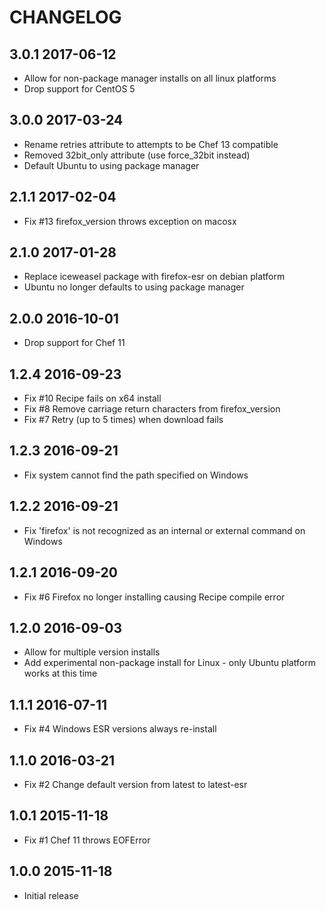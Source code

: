 # CHANGELOG

## 3.0.1 2017-06-12

- Allow for non-package manager installs on all linux platforms
- Drop support for CentOS 5

## 3.0.0 2017-03-24

- Rename retries attribute to attempts to be Chef 13 compatible
- Removed 32bit_only attribute (use force_32bit instead)
- Default Ubuntu to using package manager

## 2.1.1 2017-02-04

- Fix #13 firefox_version throws exception on macosx

## 2.1.0 2017-01-28

- Replace iceweasel package with firefox-esr on debian platform
- Ubuntu no longer defaults to using package manager

## 2.0.0 2016-10-01

- Drop support for Chef 11

## 1.2.4 2016-09-23

- Fix #10 Recipe fails on x64 install
- Fix #8 Remove carriage return characters from firefox_version
- Fix #7 Retry (up to 5 times) when download fails

## 1.2.3 2016-09-21

- Fix system cannot find the path specified on Windows

## 1.2.2 2016-09-21

- Fix 'firefox' is not recognized as an internal or external command on Windows

## 1.2.1 2016-09-20

- Fix #6 Firefox no longer installing causing Recipe compile error

## 1.2.0 2016-09-03

- Allow for multiple version installs 
- Add experimental non-package install for Linux - only Ubuntu platform works at this time

## 1.1.1 2016-07-11

- Fix #4 Windows ESR versions always re-install

## 1.1.0 2016-03-21

- Fix #2 Change default version from latest to latest-esr

## 1.0.1 2015-11-18

- Fix #1 Chef 11 throws EOFError

## 1.0.0 2015-11-18

- Initial release
